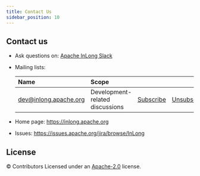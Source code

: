 ```yaml
---
title: Contact Us
sidebar_position: 10
---
```


Contact us
-------
- Ask questions on: [Apache InLong Slack](https://the-asf.slack.com/archives/C01QAG6U00L)
- Mailing lists:

    | Name                                                                          | Scope                           |                                                                 |                                                                     |                                                                              |
    |:------------------------------------------------------------------------------|:--------------------------------|:----------------------------------------------------------------|:--------------------------------------------------------------------|:-----------------------------------------------------------------------------|
    | [dev@inlong.apache.org](mailto:dev@inlong.apache.org)     | Development-related discussions | [Subscribe](mailto:dev-subscribe@inlong.apache.org)   | [Unsubscribe](mailto:dev-unsubscribe@inlong.apache.org)   | [Archives](http://mail-archives.apache.org/mod_mbox/inlong-dev/)   |
	
- Home page: https://inlong.apache.org
- Issues: https://issues.apache.org/jira/browse/InLong



License
-------
© Contributors Licensed under an [Apache-2.0](LICENSE) license.


